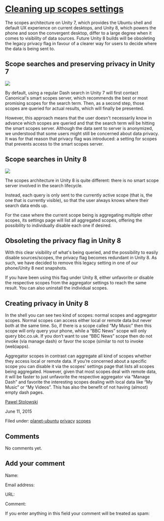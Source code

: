 





#  [Cleaning up scopes settings](/en/blog/2015/06/11/cleaning-scopes-settings/)

The scopes architecture on Unity 7, which provides the Ubuntu shell and
default UX experience on current desktops, and Unity 8, which powers the phone
and soon the convergent desktop, differ to a large degree when it comes to
visibility of data sources. Future Unity 8 builds will be obsoleting the
legacy privacy flag in favour of a clearer way for users to decide where the
data is being sent to.

## Scope searches and preserving privacy in Unity 7

![](http://i.imgur.com/guhGSGq.png)

By default, using a regular Dash search in Unity 7 will first contact
Canonical's smart scopes server, which recommends the best or most promising
scopes for the search term. Then, as a second step, those scopes are queried
for actual results, which will finally be presented.

However, this approach means that the user doesn't necessarily know in advance
which scopes are queried and that the search term will be hitting the smart
scopes server. Although the data sent to server is anonymized, we understood
that some users might still be concerned about data privacy. It was for that
reason that privacy flag was introduced: a setting for scopes that prevents
access to the smart scopes server.

## Scope searches in Unity 8

![](http://i.imgur.com/VJQJZFF.png)

The scopes architecture in Unity 8 is quite different: there is no smart scope
server involved in the search lifecycle.

Instead, each query is only sent to the currently active scope (that is, the
one that is currently visible), so that the user always knows where their
search data ends up.

For the case where the current scope being is aggregating multiple other
scopes, its settings page will list all aggregated scopes, offering the
possibility to individually disable each one if desired.

## Obsoleting the privacy flag in Unity 8

With this clear visibility of what's being queried, and the possibility to
easily disable sources/scopes, the privacy flag becomes redundant in Unity 8.
As such, we have decided to remove this legacy setting in one of our
phone/Unity 8 next snapshots.

If you have been using this flag under Unity 8, either unfavorite or disable
the respective scopes from the aggregator settings to reach the same result.
You can also uninstall the individual scopes.

## Creating privacy in Unity 8

In the shell you can see two kind of scopes: normal scopes and aggregator
scopes. Normal scopes can access either local or remote data but never both at
the same time. So, if there is a scope called “My Music” then this scope will
only query your phone, while a “BBC News” scope will only query bbc.co.uk. If
you don’t want to use “BBC News” scope then do not invoke (via manage dash) or
favor the scope (similar to not to invoke (web)apps).

Aggregator scopes in contrast can aggregate all kind of scopes whether they
access local or remote data. If you’re concerned about a specific scope you
can disable it via the scopes’ settings page that lists all scopes being
aggregated. However, given that most scopes deal with remote data, it will be
faster to just unfavorite the respective aggregator via “Manage Dash” and
favorite the interesting scopes dealing with local data like “My Music” or “My
Videos”. This has also the benefit of not having (almost) empty dash pages.

[Pawel Stolowski](/en/blog/authors/stolowski/)

June 11, 2015

Filed under: [planet-ubuntu](/en/blog/tags/planet-ubuntu/)
[privacy](/en/blog/tags/privacy/) [scopes](/en/blog/tags/scopes/)





## Comments

No comments yet.

## Add your comment

Name:

Email address:

URL:

Comment:

If you enter anything in this field your comment will be treated as spam:






